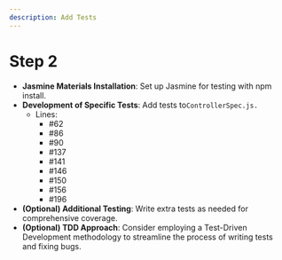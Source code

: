 ```yaml
---
description: Add Tests
---
```


# Step 2

* **Jasmine Materials Installation**: Set up Jasmine for testing with npm install.
* **Development of Specific Tests**: Add tests to`ControllerSpec.js.`
  * Lines:&#x20;
    * \#62
    * \#86
    * \#90
    * \#137
    * \#141
    * \#146
    * \#150
    * \#156
    * \#196
* **(Optional) Additional Testing**: Write extra tests as needed for comprehensive coverage.
* **(Optional) TDD Approach**: Consider employing a Test-Driven Development methodology to streamline the process of writing tests and fixing bugs.
